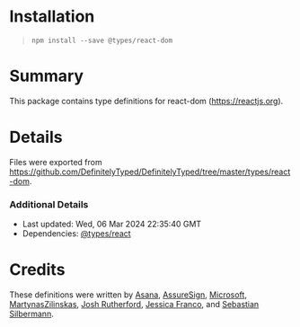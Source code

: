 # Installation
> `npm install --save @types/react-dom`

# Summary
This package contains type definitions for react-dom (https://reactjs.org).

# Details
Files were exported from https://github.com/DefinitelyTyped/DefinitelyTyped/tree/master/types/react-dom.

### Additional Details
 * Last updated: Wed, 06 Mar 2024 22:35:40 GMT
 * Dependencies: [@types/react](https://npmjs.com/package/@types/react)

# Credits
These definitions were written by [Asana](https://asana.com), [AssureSign](http://www.assuresign.com), [Microsoft](https://microsoft.com), [MartynasZilinskas](https://github.com/MartynasZilinskas), [Josh Rutherford](https://github.com/theruther4d), [Jessica Franco](https://github.com/Jessidhia), and [Sebastian Silbermann](https://github.com/eps1lon).
